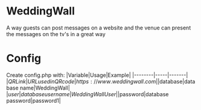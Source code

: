 # WeddingWall
A way guests can post messages on a website and the venue can present the messages on the tv's in a great way

# Config
Create config.php with:
|Variable|Usage|Example|
|--------|-----|-------|
|$QRLink |URL used in QR code|https://www.weddingwall.com|
|$database|database name|WeddingWall|
|$user|database username|WeddingWallUser|
|$password|database password|password1|
